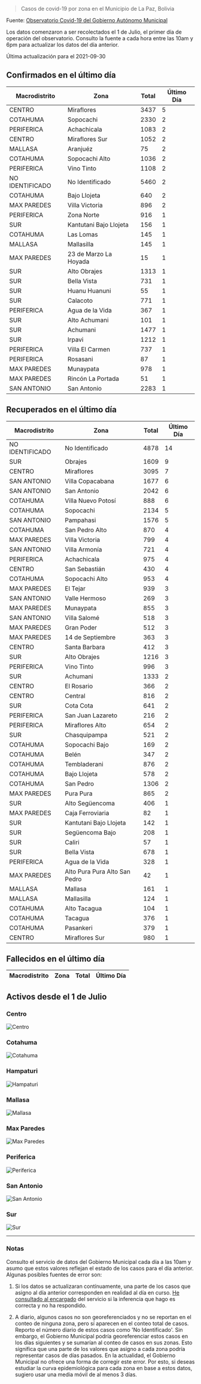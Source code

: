 > Casos de covid-19 por zona en el Municipio de La Paz, Bolivia

Fuente: [Observatorio Covid-19 del Gobierno Autónomo Municipal](http://observatoriocovid19.lapaz.bo/observatorio/index.php/datos-abiertos-covid)

Los datos comenzaron a ser recolectados el 1 de Julio, el primer día de operación del observatorio. Consulto la fuente a cada hora entre las 10am y 6pm para actualizar los datos del día anterior.

Última actualización para el 2021-09-30

## Confirmados en el último día

| Macrodistrito   | Zona                   |   Total |   Último Día |
|-----------------|------------------------|---------|--------------|
| CENTRO          | Miraflores             |    3437 |            5 |
| COTAHUMA        | Sopocachi              |    2330 |            2 |
| PERIFERICA      | Achachicala            |    1083 |            2 |
| CENTRO          | Miraflores Sur         |    1052 |            2 |
| MALLASA         | Aranjuéz               |      75 |            2 |
| COTAHUMA        | Sopocachi Alto         |    1036 |            2 |
| PERIFERICA      | Vino Tinto             |    1108 |            2 |
| NO IDENTIFICADO | No Identificado        |    5460 |            2 |
| COTAHUMA        | Bajo Llojeta           |     640 |            2 |
| MAX PAREDES     | Villa Victoria         |     896 |            2 |
| PERIFERICA      | Zona Norte             |     916 |            1 |
| SUR             | Kantutani Bajo Llojeta |     156 |            1 |
| COTAHUMA        | Las Lomas              |     145 |            1 |
| MALLASA         | Mallasilla             |     145 |            1 |
| MAX PAREDES     | 23 de Marzo La Hoyada  |      15 |            1 |
| SUR             | Alto Obrajes           |    1313 |            1 |
| SUR             | Bella Vista            |     731 |            1 |
| SUR             | Huanu Huanuni          |      55 |            1 |
| SUR             | Calacoto               |     771 |            1 |
| PERIFERICA      | Agua de la Vida        |     367 |            1 |
| SUR             | Alto Achumani          |     101 |            1 |
| SUR             | Achumani               |    1477 |            1 |
| SUR             | Irpavi                 |    1212 |            1 |
| PERIFERICA      | Villa El Carmen        |     737 |            1 |
| PERIFERICA      | Rosasani               |      87 |            1 |
| MAX PAREDES     | Munaypata              |     978 |            1 |
| MAX PAREDES     | Rincón La Portada      |      51 |            1 |
| SAN ANTONIO     | San Antonio            |    2283 |            1 |

## Recuperados en el último día

| Macrodistrito   | Zona                          |   Total |   Último Día |
|-----------------|-------------------------------|---------|--------------|
| NO IDENTIFICADO | No Identificado               |    4878 |           14 |
| SUR             | Obrajes                       |    1609 |            9 |
| CENTRO          | Miraflores                    |    3095 |            7 |
| SAN ANTONIO     | Villa Copacabana              |    1677 |            6 |
| SAN ANTONIO     | San Antonio                   |    2042 |            6 |
| COTAHUMA        | Villa Nuevo Potosí            |     888 |            6 |
| COTAHUMA        | Sopocachi                     |    2134 |            5 |
| SAN ANTONIO     | Pampahasi                     |    1576 |            5 |
| COTAHUMA        | San Pedro Alto                |     870 |            4 |
| MAX PAREDES     | Villa Victoria                |     799 |            4 |
| SAN ANTONIO     | Villa Armonía                 |     721 |            4 |
| PERIFERICA      | Achachicala                   |     975 |            4 |
| CENTRO          | San Sebastián                 |     430 |            4 |
| COTAHUMA        | Sopocachi Alto                |     953 |            4 |
| MAX PAREDES     | El Tejar                      |     939 |            3 |
| SAN ANTONIO     | Valle Hermoso                 |     269 |            3 |
| MAX PAREDES     | Munaypata                     |     855 |            3 |
| SAN ANTONIO     | Villa Salomé                  |     518 |            3 |
| MAX PAREDES     | Gran Poder                    |     512 |            3 |
| MAX PAREDES     | 14 de Septiembre              |     363 |            3 |
| CENTRO          | Santa Barbara                 |     412 |            3 |
| SUR             | Alto Obrajes                  |    1216 |            3 |
| PERIFERICA      | Vino Tinto                    |     996 |            3 |
| SUR             | Achumani                      |    1333 |            2 |
| CENTRO          | El Rosario                    |     366 |            2 |
| CENTRO          | Central                       |     816 |            2 |
| SUR             | Cota Cota                     |     641 |            2 |
| PERIFERICA      | San Juan Lazareto             |     216 |            2 |
| PERIFERICA      | Miraflores Alto               |     654 |            2 |
| SUR             | Chasquipampa                  |     521 |            2 |
| COTAHUMA        | Sopocachi Bajo                |     169 |            2 |
| COTAHUMA        | Belén                         |     347 |            2 |
| COTAHUMA        | Tembladerani                  |     876 |            2 |
| COTAHUMA        | Bajo Llojeta                  |     578 |            2 |
| COTAHUMA        | San Pedro                     |    1306 |            2 |
| MAX PAREDES     | Pura Pura                     |     865 |            2 |
| SUR             | Alto Següencoma               |     406 |            1 |
| MAX PAREDES     | Caja Ferroviaria              |      82 |            1 |
| SUR             | Kantutani Bajo Llojeta        |     142 |            1 |
| SUR             | Següencoma Bajo               |     208 |            1 |
| SUR             | Caliri                        |      57 |            1 |
| SUR             | Bella Vista                   |     678 |            1 |
| PERIFERICA      | Agua de la Vida               |     328 |            1 |
| MAX PAREDES     | Alto Pura Pura Alto San Pedro |      42 |            1 |
| MALLASA         | Mallasa                       |     161 |            1 |
| MALLASA         | Mallasilla                    |     124 |            1 |
| COTAHUMA        | Alto Tacagua                  |     104 |            1 |
| COTAHUMA        | Tacagua                       |     376 |            1 |
| COTAHUMA        | Pasankeri                     |     379 |            1 |
| CENTRO          | Miraflores Sur                |     980 |            1 |

## Fallecidos en el último día

| Macrodistrito   | Zona   | Total   | Último Día   |
|-----------------|--------|---------|--------------|

## Activos desde el 1 de Julio

### Centro

![Centro](plots/activos_centro.png)

### Cotahuma

![Cotahuma](plots/activos_cotahuma.png)

### Hampaturi

![Hampaturi](plots/activos_hampaturi.png)

### Mallasa

![Mallasa](plots/activos_mallasa.png)

### Max Paredes

![Max Paredes](plots/activos_max_paredes.png)

### Periferica

![Periferica](plots/activos_periferica.png)

### San Antonio

![San Antonio](plots/activos_san_antonio.png)

### Sur

![Sur](plots/activos_sur.png)

---

### Notas

Consulto el servicio de datos del Gobierno Municipal cada día a las 10am y asumo que estos valores reflejan el estado de los casos para el día anterior. Algunas posibles fuentes de error son:

1. Si los datos se actualizaran contínuamente, una parte de los casos que asigno al día anterior corresponden en realidad al día en curso. [He consultado al encargado](https://twitter.com/mauforonda/status/1278727234765959168) del servicio si la inferencia que hago es correcta y no ha respondido.

2. A diario, algunos casos no son georeferenciados y no se reportan en el conteo de ninguna zona, pero sí aparecen en el conteo total de casos. Reporto el número diario de estos casos como 'No Identificado'.  Sin embargo, el Gobierno Municipal podría georeferenciar estos casos en los días siguientes y se sumarían al conteo de casos en sus zonas. Esto significa que una parte de los valores que asigno a cada zona podría representar casos de días pasados. En la actualidad, el Gobierno Municipal no ofrece una forma de corregir este error. Por esto, si deseas estudiar la curva epidemiológica para cada zona en base a estos datos, sugiero usar una media móvil de al menos 3 días.